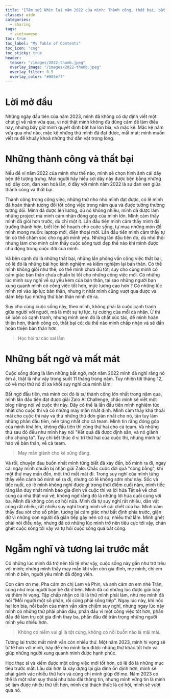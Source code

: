 ```yaml
---
title: "[Tâm sự] Nhìn lại năm 2022 của mình: Thành công, thất bại, bất ngờ, nỗi buồn và tương lai trước mắt"
classes: wide
categories:
  - sharing
tags:
  - vietnamese
toc: true
toc_label: "My Table of Contents"
toc_icon: "cog"
toc_sticky: true
header:
  teaser: "/images/2022-thumb.jpeg"
  overlay_image: "/images/2022-thumb.jpeg"
  overlay_filter: 0.5
  overlay_color: "#005eff"
---
```


# Lời mở đầu

Những ngày đầu tiên của năm 2023, mình đã không có dự định viết một chút gì về năm vừa qua, vì nói thật mình không đủ dũng cảm để làm điều này, nhưng bây giờ mình quyết định bật hai lon bia, và mặc kệ. Mặc kệ năm vừa qua như nào, mặc kệ những thứ mình đã đạt được, mất mát; mình muốn viết ra để khuây khoả những thứ dằn vặt trong lòng.

# Những thành công và thất bại

Nếu để ví năm 2022 của mình như thế nào, mình sẽ chọn hình ảnh cái dây bện để tượng trưng. Mọi người hãy hiểu sợi dây này được bện bằng những sợi dây con, đan xen hoà lẫn, ở đây với mình năm 2022 là sự đan xen giữa thành công và thất bại.

Thành công trong công việc, những thứ nho nhỏ mình đạt được, có lẽ mình đã hoàn thành tương đối tốt công việc trong năm qua và được tưởng thưởng tương đối. Mình đã được lên lương, dù nó không nhiều, mình đã được làm những project mà mình cảm nhận đóng góp của mình lớn. Mình cảm thấy mình đã giỏi hơn trước, dù chỉ một ít. Lần đầu tiên mình cảm thấy mình đã trưởng thành hơn, biết lên kế hoạch cho cuộc sống, tự mua những món đồ mình mong muốn: laptop mới, điện thoại mới. Lần đầu tiên mình cảm thấy tự tin có thể chăm sóc cho người mình yêu. Những lần đầu tiên đó, dù nhỏ thôi nhưng làm cho mình cảm thấy cuộc sống tươi đẹp thế nào khi mình được chủ động trong cuộc đời của mình.

Và bên cạnh đó là những thất bại, những lần phỏng vấn công việc thất bại, có lẽ đó là những bài học kinh nghiệm và kiểm nghiệm lại bản thân. Có thể mình không giỏi như thế, có thể mình chưa đủ tốt; suy cho cùng mình có cảm giác bản thân chưa chuẩn bị tốt cho những công việc mới. Có những lúc mình suy nghĩ về sự yếu kém của bản thân, tại sao những người bạn xung quanh mình có công việc tốt hơn, mức lương cao hơn ? Có những lúc mình rơi vào áp lực bản thân, nhưng ít nhất mình cũng vượt qua được và dám tiếp tục những thứ bản thân mình đề ra.

Suy cho cùng cuộc sống này, theo mình, không phải là cuộc cạnh tranh giữa người với người, mà là một sự tự lực, tự cường của mỗi cá nhân. Ừ thì sẽ luôn có cạnh tranh, nhưng mình xem đó là chất xúc tác, để mình hoàn thiện hơn, thành công có, thất bại có; dù thế nào mình chấp nhận và sẽ dần hoàn thiện bản thân hơn.

> Học hỏi từ các sai lầm

# Những bất ngờ và mất mát

Cuộc sống đúng là lắm những bất ngờ, một năm 2022 mình đã nghĩ rằng nó êm ả, thật là như vậy trong suốt 11 tháng trong năm. Tuy nhiên tới tháng 12, có vẻ mọi thứ nó đi xa khỏi suy nghĩ của mình lắm.

Bất ngờ đầu tiên, mà mình coi đó là sự thành công lớn nhất trong năm qua, mình lần đầu tiên đạt được giải Zalo AI Challenge, chắc mình sẽ viết một blog riêng nói về cuộc thi này. Đây có thể là lần đầu tiên mình nghiêm túc nhất cho cuộc thi và có những may mắn nhất định. Mình cảm thấy khá thoải mái cho cuộc thi này và thử những thứ đơn giản nhất cho nó, tận tuỵ làm những phần đầu tiên, nền tảng nhất cho cả team. Mình tin rằng đóng góp của mình khá lớn, không đầu tiên thì cũng thứ hai cho cả team. Và những thứ sau đó đều như mình hay nói "Kết quả đã được định sẵn, và nó giành cho chúng ta". Tuy chỉ kết thúc ở vị trí thứ hai của cuộc thi, nhưng mình tự hào về bản thân, về cả team.

> May mắn giành cho kẻ xứng đáng.

Và rồi, chuyện đau buồn nhất mình từng biết đã xảy đến, bố mình ra đi, ngay cái ngày mình chuẩn bị nhận giải Zalo. Chắc cuộc đời quá "công bằng", khi một thứ may mắn đến, một thứ mất mát đi. Trong suy nghĩ của mình từng thấy viễn cảnh bố mình sẽ ra đi, nhưng có lẽ không sớm như này. Sốc và tiếc nuối, có lẽ mình không nghĩ được gì trong thời điểm cuối năm, mình tiếc rằng lần duy nhất mình báo gia đình về cuộc thi và lời hứa Tết sẽ về chơi cùng cả nhà thật vui vẻ, không ngờ rằng đó là những lời hứa cuối cùng với ba. Mình đã không còn cơ hội nữa. Mình đã tự suy nghĩ rất nhiều, dằn vặt cũng rất nhiều, rất nhiều suy nghĩ trong mình về cái chết của ba. Mình cảm thấy đau xót cho số phận, tương lai cảm giác như bất định phía trước, giận dữ vì những con người đã gián tiếp gây nên cớ sự; nhiều thứ lắm. Mình ghét phải nói điều này, nhưng đã có những lúc mình trở nên tiêu cực tới vậy, chán ghét cuộc sống tới vậy và tự hỏi cuộc sống quá bất công.

# Ngẫm nghĩ và tương lai trước mắt

Có những lúc mình đã trở nên tồi tệ như vậy, cuộc sống này gần như trớ trêu với mình; nhưng mình thấy may mắn khi vẫn còn gia đình, mẹ mình, chị em mình ở bên, người yêu mình đã động viên.

Con cảm ơn mẹ, Pha cảm ơn chị Lam và Phin, và anh cảm ơn em nhé Trân, cũng như mọi người bạn bè đã ở bên. Mình đã có những lúc được giãi bày và thêm hi vọng. Tập chấp nhận có lẽ là thứ mình phải làm, như mẹ mình đã nói "Mỗi người một số phận, rồi cũng phải sống tiếp". Ngay lúc này, khi nốc hai lon bia, nỗi buồn của mình vẫn xâm chiếm suy nghĩ, nhưng ngay lúc này mình có những thứ phải phấn đấu, phấn đấu vì một công việc tốt hơn, phấn đầu để làm trụ cột gia đình thay ba, phấn đấu để trân trọng những người mình yêu nhiều hơn.

> Không có niềm vui gì là tột cùng, không có nỗi buồn nào là mãi mãi.

Tương lai trước mắt mình vẫn còn nhiều thứ. Một năm 2023, mình hi vọng sẽ tử tế hơn với mình, hãy để cho mình làm được những thứ khác tốt hơn và giúp những người xung quanh mình được hạnh phúc.

Học thạc sĩ và kiếm được một công việc mới tốt hơn, có lẽ đó là những mục tiêu trước mắt. Lâu dài hơn là xây dựng lại gia đình ổn định hơn, mình sẽ phải gánh vác nhiều thứ hơn và cùng chị mình giúp đỡ mẹ. Năm 2023 có thể là một năm suy thoái như báo đài thông tin, nhưng mình vững tin là mình sẽ làm được nhiều thứ tốt hơn, mình coi thách thức là cơ hội, mình sẽ vượt qua nó.